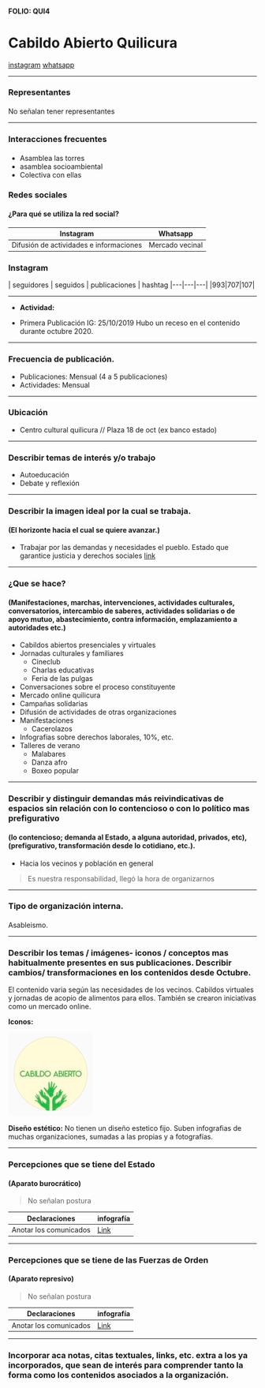 #### FOLIO: QUI4
# Cabildo Abierto Quilicura

[instagram](https://www.instagram.com/cabildoquilicura/)
[whatsapp](https://chat.whatsapp.com/GQsZWrIUCnXLDWIc1XHvRJ)

---

### Representantes
#### 
No señalan tener representantes

---
### Interacciones frecuentes
#### 
* Asamblea las torres
* asamblea socioambiental
* Colectiva con ellas

### Redes sociales
#### ¿Para qué se utiliza la red social?
| Instagram | Whatsapp |
|---|---|
|Difusión de actividades e informaciones| Mercado vecinal|

### **Instagram**
| seguidores | seguidos | publicaciones | hashtag 
|---|---|---|
|993|707|107|

---

* **Actividad:**   

* Primera Publicación IG: 25/10/2019
Hubo un receso en el contenido durante octubre 2020.

---
### Frecuencia de publicación.

* Publicaciones: Mensual (4 a 5 publicaciones) 
* Actividades: Mensual

---
### Ubicación
* Centro cultural quilicura // Plaza 18 de oct (ex banco estado)

---
### Describir temas de interés y/o trabajo
* Autoeducación
* Debate y reflexión 

---
### Describir la imagen ideal por la cual se trabaja.
#### (El horizonte hacia el cual se quiere avanzar.)
* Trabajar por las demandas y necesidades el pueblo. Estado que garantice justicia y derechos sociales [link](https://www.instagram.com/p/B5ISuJ_JxLg/)

---
### ¿Que se hace?
#### (Manifestaciones, marchas, intervenciones, actividades culturales, conversatorios, intercambio de saberes, actividades solidarias o de apoyo mutuo, abastecimiento, contra información, emplazamiento a autoridades etc.)
* Cabildos abiertos presenciales y virtuales
* Jornadas culturales y familiares
    * Cineclub
    * Charlas educativas
    * Feria de las pulgas
* Conversaciones sobre el proceso constituyente
* Mercado online quilicura
* Campañas solidarias
* Difusión de actividades de otras organizaciones
* Manifestaciones
    * Cacerolazos
* Infografias sobre derechos laborales, 10%, etc.
* Talleres de verano
    * Malabares
    * Danza afro
    * Boxeo popular


---
### Describir y distinguir demandas más reivindicativas de espacios sin relación con lo contencioso o con lo político mas prefigurativo
#### (lo contencioso; demanda al Estado, a alguna autoridad, privados, etc), (prefigurativo, transformación desde lo cotidiano, etc.).
* Hacia los vecinos y población en general
> Es nuestra responsabilidad, llegó la hora de organizarnos

---
### Tipo de organización interna.
#### 
Asableismo.

---
### Describir los temas / imágenes- iconos / conceptos mas habitualmente presentes en sus publicaciones. Describir cambios/ transformaciones en los contenidos desde Octubre.
El contenido varia según las necesidades de los vecinos. Cabildos virtuales y jornadas de acopio de alimentos para ellos. También se crearon iniciativas como un mercado online.

**Iconos:**

![Imagen](Imagen1QUI4.png)

**Diseño estético:**
No tienen un diseño estetico fijo. Suben infografias de muchas organizaciones, sumadas a las propias y a fotografías. 

---
### Percepciones que se tiene del Estado
#### (Aparato burocrático)
> No señalan postura

| Declaraciones | infografía | 
|---|---|
|Anotar los comunicados | [Link]() |

---
### Percepciones que se tiene de las Fuerzas de Orden
#### (Aparato represivo)
> No señalan postura

| Declaraciones | infografía | 
|---|---|
|Anotar los comunicados | [Link]() |


---
### Incorporar aca notas, citas textuales, links, etc. extra a los ya incorporados, que sean de interés para comprender tanto la forma como los contenidos asociados a la organización.

